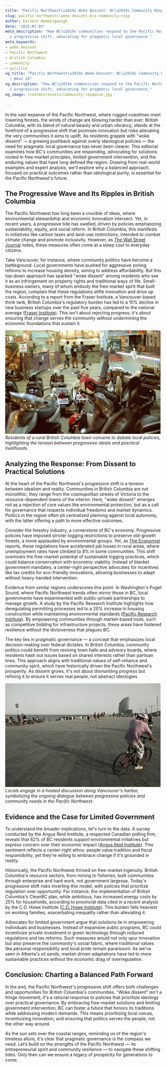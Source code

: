 ```yaml
---
title: "Pacific Northwest\u2019s Woke Descent: BC\u2019s Community Response"
slug: pacific-northwests-woke-descent-bcs-community-resp
author: Earnest Hemmingweigh
date: '2025-07-03'
meta_description: "How BC\u2019s communities respond to the Pacific Northwest\u2019\
  s progressive shift, advocating for pragmatic local governance."
meta_keywords:
- woke descent
- Pacific Northwest
- British Columbia
- community
- politics
og_title: "Pacific Northwest\u2019s Woke Descent: BC\u2019s Community Response - Spot\
  \ News 24"
og_description: "How BC\u2019s communities respond to the Pacific Northwest\u2019\
  s progressive shift, advocating for pragmatic local governance."
og_image: /content/assets/community-response.jpg

---
```

<!--# The Shifting Tides of the Pacific Northwest: BC's Communities and the Call for Pragmatic Governance -->
In the vast expanse of the Pacific Northwest, where rugged coastlines meet towering forests, the winds of change are blowing harder than ever. British Columbia, with its blend of natural beauty and urban vibrancy, stands at the forefront of a progressive shift that promises innovation but risks alienating the very communities it aims to uplift. As residents grapple with "woke dissent" — a growing pushback against overly ideological policies — the need for pragmatic local governance has never been clearer. This editorial examines how BC's communities are responding, advocating for solutions rooted in free-market principles, limited government intervention, and the enduring values that have long defined the region. Drawing from real-world examples and expert analysis, we'll explore why a balanced approach, focused on practical outcomes rather than ideological purity, is essential for the Pacific Northwest's future.

## The Progressive Wave and Its Ripples in British Columbia

The Pacific Northwest has long been a crucible of ideas, where environmental stewardship and economic innovation intersect. Yet, in recent years, a progressive tide has swelled, driven by policies emphasizing sustainability, equity, and social reform. In British Columbia, this manifests in initiatives like carbon taxes and land-use restrictions, intended to combat climate change and promote inclusivity. However, as [The Wall Street Journal](https://www.wsj.com/articles/british-columbia-progressive-policies-economic-impact-2023) notes, these measures often come at a steep cost to everyday citizens.

Take Vancouver, for instance, where community politics have become a battleground. Local governments have pushed for aggressive zoning reforms to increase housing density, aiming to address affordability. But this top-down approach has sparked "woke dissent" among residents who see it as an infringement on property rights and traditional ways of life. Small-business owners, many of whom embody the free-market spirit that built the region, complain that these regulations stifle innovation and drive up costs. According to a report from the Fraser Institute, a Vancouver-based think tank, British Columbia's regulatory burden has led to a 15% decline in new business startups over the past five years, compared to the national average ([Fraser Institute](https://www.fraserinstitute.org/studies/regulatory-burden-bc-2023)). This isn't about rejecting progress; it's about ensuring that change serves the community without undermining the economic foundations that sustain it.

![BC Community Gathering](/content/assets/bc-community-gathering.jpg)  
*Residents of a rural British Columbia town convene to debate local policies, highlighting the tension between progressive ideals and practical livelihoods.*

## Analyzing the Response: From Dissent to Practical Solutions

At the heart of the Pacific Northwest's progressive shift is a tension between idealism and reality. Communities in British Columbia are not monolithic; they range from the cosmopolitan streets of Victoria to the resource-dependent towns of the interior. Here, "woke dissent" emerges not as a rejection of core values like environmental protection, but as a call for governance that respects individual freedoms and market dynamics. Politics in the region often pit centralized planning against local autonomy, with the latter offering a path to more effective outcomes.

Consider the forestry industry, a cornerstone of BC's economy. Progressive policies have imposed stricter logging restrictions to preserve old-growth forests, a move applauded by environmental groups. Yet, as [The Economist](https://www.economist.com/the-americas/2023/british-columbia-forestry-decline) reports, these regulations have accelerated job losses in rural areas, where unemployment rates have climbed to 8% in some communities. This shift overlooks the free-market potential of sustainable logging practices, which could balance conservation with economic viability. Instead of blanket government mandates, a center-right perspective advocates for incentives like tax credits for eco-friendly innovations, allowing businesses to adapt without heavy-handed intervention.

Evidence from similar regions underscores this point. In Washington's Puget Sound, where Pacific Northwest trends often mirror those in BC, local governments have experimented with public-private partnerships to manage growth. A study by the Pacific Research Institute highlights how deregulating permitting processes led to a 20% increase in housing construction while maintaining environmental standards ([Pacific Research Institute](https://www.pacificresearch.org/reports/washington-growth-model-2022)). By empowering communities through market-based tools, such as competitive bidding for infrastructure projects, these areas have fostered resilience without the divisiveness that plagues BC.

The key lies in pragmatic governance — a concept that emphasizes local decision-making over federal dictates. In British Columbia, community politics could benefit from reviving town halls and advisory boards, where residents hash out issues based on shared interests rather than partisan lines. This approach aligns with traditional values of self-reliance and community spirit, which have historically driven the Pacific Northwest's prosperity. As dissent grows, it's not about dismantling progress but refining it to ensure it serves real people, not abstract ideologies.

![Vancouver Waterfront Debate](/content/assets/vancouver-waterfront-debate.jpg)  
*Locals engage in a heated discussion along Vancouver's harbor, symbolizing the ongoing dialogue between progressive policies and community needs in the Pacific Northwest.*

## Evidence and the Case for Limited Government

To understand the broader implications, let's turn to the data. A survey conducted by the Angus Reid Institute, a respected Canadian polling firm, reveals that 62% of BC residents support environmental initiatives but express concern over their economic impact ([Angus Reid Institute](https://www.angusreid.org/studies/bc-environment-economy-2023)). This sentiment reflects a center-right ethos: people value tradition and fiscal responsibility, yet they're willing to embrace change if it's grounded in reality.

Historically, the Pacific Northwest thrived on free-market ingenuity. British Columbia's resource sectors, from mining to fisheries, built communities through enterprise and hard work, not government largesse. Today's progressive shift risks inverting this model, with policies that prioritize regulation over opportunity. For instance, the implementation of British Columbia's CleanBC plan, while ambitious, has increased energy costs by 25% for households, according to provincial data cited in a recent analysis by the C.D. Howe Institute ([C.D. Howe Institute](https://www.cdhowe.org/studies/energy-policy-bc-2023)). This burden falls heaviest on working families, exacerbating inequality rather than alleviating it.

Advocates for limited government argue that solutions lie in empowering individuals and businesses. Instead of expansive public programs, BC could incentivize private investment in green technology through reduced regulations and tax reforms. Such measures would not only spur innovation but also preserve the community's social fabric, where traditional values like personal responsibility and local pride remain paramount. As we've seen in Alberta's oil sands, market-driven adaptations have led to more sustainable practices without the economic drag of overregulation.

## Conclusion: Charting a Balanced Path Forward

In the end, the Pacific Northwest's progressive shift offers both challenges and opportunities for British Columbia's communities. "Woke dissent" isn't a fringe movement; it's a rational response to policies that prioritize ideology over practical governance. By embracing free-market solutions and limiting government intervention, BC can foster a future that honors its traditions while addressing modern demands. This means prioritizing local voices, incentivizing innovation, and ensuring that politics serves the people, not the other way around.

As the sun sets over the coastal ranges, reminding us of the region's timeless allure, it's clear that pragmatic governance is the compass we need. Let’s build on the strengths of the Pacific Northwest — its entrepreneurial spirit and community resilience — to navigate these shifting tides. Only then can we ensure a legacy of prosperity for generations to come.

